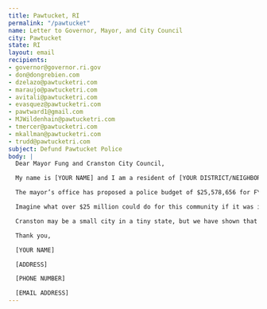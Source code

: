 ```yaml
---
title: Pawtucket, RI
permalink: "/pawtucket"
name: Letter to Governor, Mayor, and City Council
city: Pawtucket
state: RI
layout: email
recipients:
- governor@governor.ri.gov
- don@dongrebien.com
- dzelazo@pawtucketri.com
- maraujo@pawtucketri.com
- avitali@pawtucketri.com
- evasquez@pawtucketri.com
- pawtward1@gmail.com
- MJWildenhain@pawtucketri.com
- tmercer@pawtucketri.com
- mkallman@pawtucketri.com
- trudd@pawtucketri.com
subject: Defund Pawtucket Police
body: |
  Dear Mayor Fung and Cranston City Council,

  My name is [YOUR NAME] and I am a resident of [YOUR DISTRICT/NEIGHBORHOOD]. I am writing to urge Governor Raimondo, Mayor Fung, and the members of the Cranston City Council to adopt a budget redirecting funding from the Cranston Police Department to initiatives that better serve the wellbeing of the community. It has become clear that police do not meet the needs of the community and are in fact a detriment to community safety, furthering the oppression of residents of color, undocumented residents, disabled residents, mentally ill residents, and LGBTQ residents.

  The mayor’s office has proposed a police budget of $25,578,656 for FY21. This includes $100,000 to keep police in Cranston public schools, contributing to the criminalization of youth and the school-to-prison pipeline that disproportionately targets Black students and students of color within the Cranston Public School system.

  Imagine what over $25 million could do for this community if it was invested in education, community mental health services, resources for formerly incarcerated, housing, and other services that have been proven to reduce crime and contribute to the safety and well-being of communities.

  Cranston may be a small city in a tiny state, but we have shown that we can make a huge impact on America at large. We desperately need to change our financial priorities and let our tax dollars go to our community, not cops.

  Thank you,

  [YOUR NAME]

  [ADDRESS]

  [PHONE NUMBER]

  [EMAIL ADDRESS]
---
```


